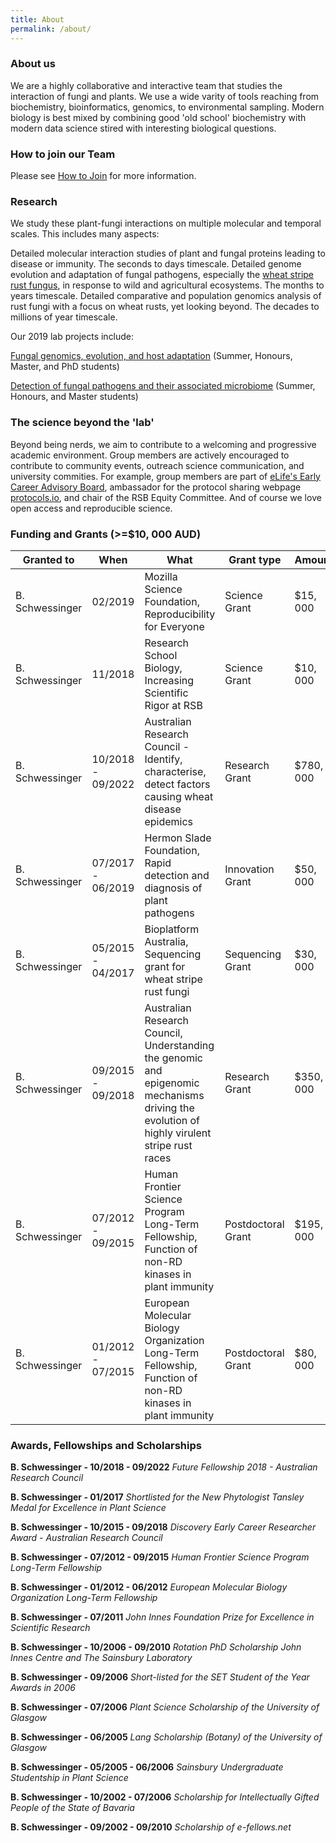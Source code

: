 ```yaml
---
title: About
permalink: /about/
---
```


### About us
We are a highly collaborative and interactive team that studies the interaction of fungi and plants. We use a wide varity of tools reaching from biochemistry, bioinformatics, genomics, to environmental sampling. Modern biology is best mixed by combining good 'old school' biochemistry with modern data science stired with interesting biological questions.

### How to join our Team
Please see [How to Join](http://Team-Schwessinger.github.io/Team_B_S/how_to_join/) for more information.

### Research
We study these plant-fungi interactions on multiple molecular and temporal scales. This includes many aspects:

Detailed molecular interaction studies of plant and fungal proteins leading to disease or immunity. The seconds to days timescale.
Detailed genome evolution and adaptation of fungal pathogens, especially the [wheat stripe rust fungus](https://nph.onlinelibrary.wiley.com/doi/full/10.1111/nph.14159?scrollTo=references&), in response to wild and agricultural ecosystems. The months to years timescale.
Detailed comparative and population genomics analysis of rust fungi with a focus on wheat rusts, yet looking beyond. The decades to millions of year timescale.

Our 2019 lab projects include: 

[Fungal genomics, evolution, and host adaptation](https://biology.anu.edu.au/research/projects/fungal-genomics-evolution-and-host-adaptation) (Summer, Honours, Master, and PhD students)

[Detection of fungal pathogens and their associated microbiome](https://biology.anu.edu.au/research/projects/detection-fungal-pathogens-and-their-associated-microbiome) (Summer, Honours, and Master students)

### The science beyond the 'lab'
Beyond being nerds, we aim to contribute to a welcoming and progressive academic environment. Group members are actively encouraged to contribute to community events, outreach science communication, and university commities. For example, group members are part of [eLife's Early Career Advisory Board](https://elifesciences.org/), ambassador for the protocol sharing webpage [protocols.io](https://www.protocols.io/), and chair of the RSB Equity Committee. And of course we love open access and reproducible science.

### Funding and Grants (>=$10, 000 AUD)

| Granted to | When | What | Grant type | Amount | Role |
| ----------- | ----------- | ----------- | ----------- | ----------- | ----------- |
| B. Schwessinger | 02/2019 | Mozilla Science Foundation, Reproducibility for Everyone | Science Grant | $15, 000 | Principal Investigator |
| B. Schwessinger | 11/2018 | Research School Biology, Increasing Scientific Rigor at RSB | Science Grant | $10, 000 | Principal Investigator |
| B. Schwessinger | 10/2018 - 09/2022 | Australian Research Council - Identify, characterise, detect factors causing wheat disease epidemics | Research Grant | $780, 000 | Principal Investigator |
| B. Schwessinger | 07/2017 - 06/2019 | Hermon Slade Foundation, Rapid detection and diagnosis of plant pathogens | Innovation Grant | $50, 000 | co-Principal Investigator |
| B. Schwessinger | 05/2015 - 04/2017 | Bioplatform Australia, Sequencing grant for wheat stripe rust fungi | Sequencing Grant | $30, 000 | co-Principal Investigator |
| B. Schwessinger | 09/2015 - 09/2018 | Australian Research Council, Understanding the genomic and epigenomic mechanisms driving the evolution of highly virulent stripe rust races | Research Grant | $350, 000 | Principal Investigator |
| B. Schwessinger | 07/2012 - 09/2015 | Human Frontier Science Program Long-Term Fellowship, Function of non-RD kinases in plant immunity | Postdoctoral Grant | $195, 000 | Principal Investigator |
| B. Schwessinger | 01/2012 - 07/2015 | European Molecular Biology Organization Long-Term Fellowship, Function of non-RD kinases in plant immunity | Postdoctoral Grant | $80, 000 | Principal Investigator |


### Awards, Fellowships and Scholarships

**B. Schwessinger - 10/2018 - 09/2022** _Future Fellowship 2018 - Australian Research Council_

**B. Schwessinger - 01/2017** _Shortlisted for the New Phytologist Tansley Medal for Excellence in Plant
Science_

**B. Schwessinger - 10/2015 - 09/2018** _Discovery Early Career Researcher Award - Australian Research Council_

**B. Schwessinger - 07/2012 - 09/2015** _Human Frontier Science Program Long-Term Fellowship_

**B. Schwessinger - 01/2012 - 06/2012** _European Molecular Biology Organization Long-Term Fellowship_

**B. Schwessinger - 07/2011** _John Innes Foundation Prize for Excellence in Scientific Research_

**B. Schwessinger - 10/2006 - 09/2010** _Rotation PhD Scholarship John Innes Centre and The Sainsbury
Laboratory_

**B. Schwessinger - 09/2006** _Short-listed for the SET Student of the Year Awards in 2006_

**B. Schwessinger - 07/2006** _Plant Science Scholarship of the University of Glasgow_

**B. Schwessinger - 06/2005** _Lang Scholarship (Botany) of the University of Glasgow_

**B. Schwessinger - 05/2005 - 06/2006** _Sainsbury Undergraduate Studentship in Plant Science_

**B. Schwessinger - 10/2002 - 07/2006** _Scholarship for Intellectually Gifted People of the State of Bavaria_

**B. Schwessinger - 09/2002 - 09/2010** _Scholarship of e-fellows.net_
